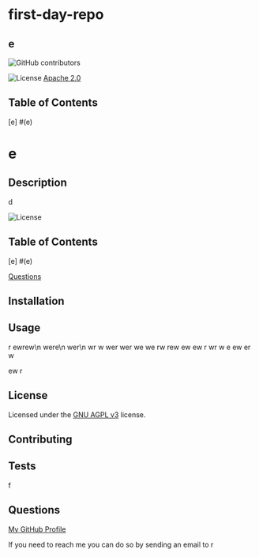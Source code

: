 # first-day-repo

## e
<img alt="GitHub contributors" src="https://img.shields.io/github/contributors/jackWarrick/Sport-Events-Lookup">

![License](https://img.shields.io/badge/License-Apache_2.0-blue.svg)  [Apache 2.0](https://opensource.org/licenses/Apache-2.0)

## Table of Contents
[e] #(e)
<a name="e"></a>
# e
    
  ## Description
  d
      
  ![License](https://img.shields.io/badge/License-AGPL_v3-blue.svg)
  ## Table of Contents
 [e] #(e)
<a name="e"></a>

  
  [Questions](#Questions)
  
  
  ## Installation
  
  
  ## Usage
  r
  ewrew\n
  were\n
  wer\n
  wr
  w
  wer
  wer
  we
  we
  rw
  rew
  ew
  ew
  r
  wr
  w
  e
  ew
  er
  w
  
  ew
  r
  
  ## License
  Licensed under the [GNU AGPL v3](https://www.gnu.org/licenses/agpl-3.0) license.
  
  ## Contributing
  
  
  ## Tests
  f
  
  ## Questions
 
  [My GitHub Profile](https://github.com/t)
  
  If you need to reach me you can do so by sending an email to r
  
